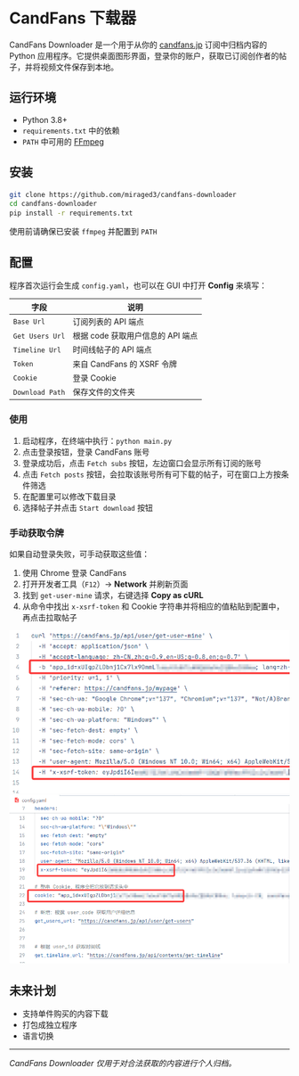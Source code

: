 # CandFans 下载器

CandFans Downloader 是一个用于从你的 [candfans.jp](https://candfans.jp/) 订阅中归档内容的 Python 应用程序。它提供桌面图形界面，登录你的账户，获取已订阅创作者的帖子，并将视频文件保存到本地。

## 运行环境

- Python 3.8+
- `requirements.txt` 中的依赖
- `PATH` 中可用的 [FFmpeg](https://ffmpeg.org/)

## 安装

```bash
git clone https://github.com/miraged3/candfans-downloader
cd candfans-downloader
pip install -r requirements.txt
```

使用前请确保已安装 `ffmpeg` 并配置到 `PATH`

## 配置

程序首次运行会生成 `config.yaml`，也可以在 GUI 中打开 **Config** 来填写：

| 字段 | 说明 |
|---|---|
| `Base Url` | 订阅列表的 API 端点 |
| `Get Users Url` | 根据 code 获取用户信息的 API 端点 |
| `Timeline Url` | 时间线帖子的 API 端点 |
| `Token` | 来自 CandFans 的 XSRF 令牌 |
| `Cookie` | 登录 Cookie |
| `Download Path` | 保存文件的文件夹 |

### 使用

1. 启动程序，在终端中执行：`python main.py`
2. 点击登录按钮，登录 CandFans 账号
3. 登录成功后，点击 `Fetch subs` 按钮，左边窗口会显示所有订阅的账号
4. 点击 `Fetch posts` 按钮，会拉取该账号所有可下载的帖子，可在窗口上方按条件筛选
5. 在配置里可以修改下载目录
6. 选择帖子并点击 `Start download` 按钮

### 手动获取令牌

如果自动登录失败，可手动获取这些值：

1. 使用 Chrome 登录 CandFans
2. 打开开发者工具（`F12`）→ **Network** 并刷新页面
3. 找到 `get-user-mine` 请求，右键选择 **Copy as cURL**
4. 从命令中找出 `x-xsrf-token` 和 Cookie 字符串并将相应的值粘贴到配置中，再点击拉取帖子

![令牌位置](doc/image1.png)
![Cookie 位置](doc/image2.png)

## 未来计划

- 支持单件购买的内容下载
- 打包成独立程序
- 语言切换

---

*CandFans Downloader 仅用于对合法获取的内容进行个人归档。*

